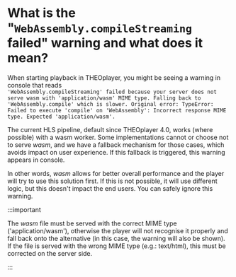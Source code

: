# What is the "`WebAssembly.compileStreaming` failed" warning and what does it mean?

When starting playback in THEOplayer, you might be seeing a warning in console that reads  
`'WebAssembly.compileStreaming' failed because your server does not serve wasm with 'application/wasm' MIME type. Falling back to 'WebAssembly.compile' which is slower. Original error: TypeError: Failed to execute 'compile' on 'WebAssembly': Incorrect response MIME type. Expected 'application/wasm'.`

The current HLS pipeline, default since THEOplayer 4.0, works (where possible) with a wasm worker.
Some implementations cannot or choose not to serve _wasm_, and we have a fallback mechanism for those cases, which avoids impact on user experience. If this fallback is triggered, this warning appears in console.

In other words, _wasm_ allows for better overall performance and the player will try to use this solution first. If this is not possible, it will use different logic, but this doesn't impact the end users. You can safely ignore this warning.

:::important

The _wasm_ file must be served with the correct MIME type ('application/wasm'), otherwise the player will not recognise it properly and fall back onto the alternative (in this case, the warning will also be shown). If the file is served with the wrong MIME type (e.g.: text/html), this must be corrected on the server side.

:::
